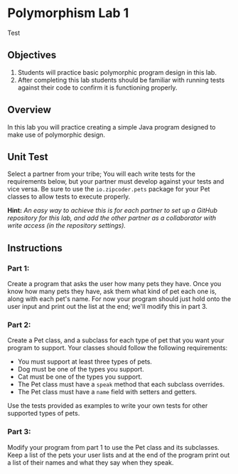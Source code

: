 # Polymorphism Lab 1
Test
## Objectives

1. Students will practice basic polymorphic program design in this lab.
2. After completing this lab students should be familiar with running tests against their code to confirm it is functioning properly.


## Overview

In this lab you will practice creating a simple Java program designed to make use of polymorphic design.

## Unit Test

Select a partner from your tribe; You will each write tests for the requirements below, but your partner must develop against your tests and vice versa. Be sure to use the `io.zipcoder.pets` package for your Pet classes to allow tests to execute properly.

**Hint:** *An easy way to achieve this is for each partner to set up a GitHub repository for this lab, and add the other partner as a collaborator with write access (in the repository settings).*

## Instructions

### Part 1: 

Create a program that asks the user how many pets they have. Once you know how many pets they have, ask them what kind of pet each one is, along with each pet's name. For now your program should just hold onto the user input and print out the list at the end; we'll modify this in part 3.

### Part 2: 

Create a Pet class, and a subclass for each type of pet that you want your program to support. Your classes should follow the following requirements:

- You must support at least three types of pets.
- Dog must be one of the types you support.
- Cat must be one of the types you support.
- The Pet class must have a `speak` method that each subclass overrides.
- The Pet class must have a `name` field with setters and getters.

Use the tests provided as examples to write your own tests for other supported types of pets.

### Part 3:

Modify your program from part 1 to use the Pet class and its subclasses. Keep a list of the pets your user lists and at the end of the program print out a list of their names and what they say when they speak.

